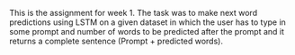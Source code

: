 This is the assignment for week 1. The task was to make next word predictions using LSTM on a given dataset in which the user has to type in some prompt and number of words to be predicted after the prompt and it returns a complete
sentence (Prompt +  predicted words).

